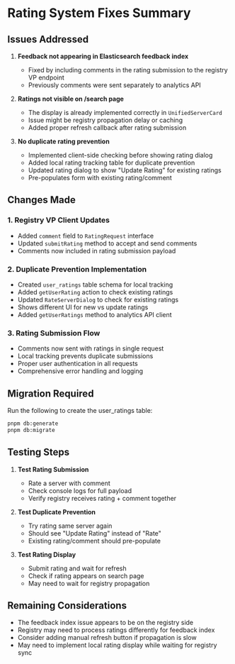 # Rating System Fixes Summary

## Issues Addressed

1. **Feedback not appearing in Elasticsearch feedback index**
   - Fixed by including comments in the rating submission to the registry VP endpoint
   - Previously comments were sent separately to analytics API

2. **Ratings not visible on /search page**
   - The display is already implemented correctly in `UnifiedServerCard`
   - Issue might be registry propagation delay or caching
   - Added proper refresh callback after rating submission

3. **No duplicate rating prevention**
   - Implemented client-side checking before showing rating dialog
   - Added local rating tracking table for duplicate prevention
   - Updated rating dialog to show "Update Rating" for existing ratings
   - Pre-populates form with existing rating/comment

## Changes Made

### 1. Registry VP Client Updates
- Added `comment` field to `RatingRequest` interface
- Updated `submitRating` method to accept and send comments
- Comments now included in rating submission payload

### 2. Duplicate Prevention Implementation
- Created `user_ratings` table schema for local tracking
- Added `getUserRating` action to check existing ratings
- Updated `RateServerDialog` to check for existing ratings
- Shows different UI for new vs update ratings
- Added `getUserRatings` method to analytics API client

### 3. Rating Submission Flow
- Comments now sent with ratings in single request
- Local tracking prevents duplicate submissions
- Proper user authentication in all requests
- Comprehensive error handling and logging

## Migration Required

Run the following to create the user_ratings table:
```bash
pnpm db:generate
pnpm db:migrate
```

## Testing Steps

1. **Test Rating Submission**
   - Rate a server with comment
   - Check console logs for full payload
   - Verify registry receives rating + comment together

2. **Test Duplicate Prevention**
   - Try rating same server again
   - Should see "Update Rating" instead of "Rate"
   - Existing rating/comment should pre-populate

3. **Test Rating Display**
   - Submit rating and wait for refresh
   - Check if rating appears on search page
   - May need to wait for registry propagation

## Remaining Considerations

- The feedback index issue appears to be on the registry side
- Registry may need to process ratings differently for feedback index
- Consider adding manual refresh button if propagation is slow
- May need to implement local rating display while waiting for registry sync